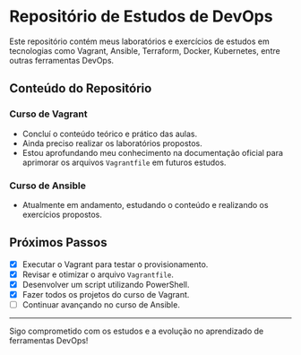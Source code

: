 # Repositório de Estudos de DevOps

Este repositório contém meus laboratórios e exercícios de estudos em tecnologias como Vagrant, Ansible, Terraform, Docker, Kubernetes, entre outras ferramentas DevOps.

## Conteúdo do Repositório

### Curso de Vagrant
- Concluí o conteúdo teórico e prático das aulas.
- Ainda preciso realizar os laboratórios propostos.
- Estou aprofundando meu conhecimento na documentação oficial para aprimorar os arquivos `Vagrantfile` em futuros estudos.

### Curso de Ansible
- Atualmente em andamento, estudando o conteúdo e realizando os exercícios propostos.

## Próximos Passos
- [x] Executar o Vagrant para testar o provisionamento.
- [x] Revisar e otimizar o arquivo `Vagrantfile`.
- [x] Desenvolver um script utilizando PowerShell.
- [X] Fazer todos os projetos do curso de Vagrant.
- [ ] Continuar avançando no curso de Ansible.

---

Sigo comprometido com os estudos e a evolução no aprendizado de ferramentas DevOps!
